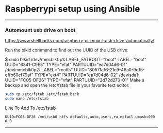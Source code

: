 # Raspberrypi setup using Ansible


---

### Automount usb drive on boot
    
https://www.shellhacks.com/raspberry-pi-mount-usb-drive-automatically/


Run the blkid command to find out the UUID of the USB drive:

$ sudo blkid
/dev/mmcblk0p1: LABEL_FATBOOT="boot" LABEL="boot" UUID="6341-C9E5" TYPE="vfat" PARTUUID="ea7d04d6-01"
/dev/mmcblk0p2: LABEL="rootfs" UUID="80571af6-21c9-48a0-9df5-cffb60cf79af" TYPE="ext4" PARTUUID="ea7d04d6-02"
/dev/sda1: UUID="FC05-DF26" TYPE="vfat" PARTUUID="2d72d270-01"
Make a backup and open the /etc/fstab file in your favorite text editor:


```sh
sudo cp /etc/fstab /etc/fstab.back
sudo nano /etc/fstab
```

Line To Add To /etc/fstab


```
UUID=FC05-DF26 /mnt/usb0 ntfs defaults,auto,users,rw,nofail,umask=000 0 0
```

---

